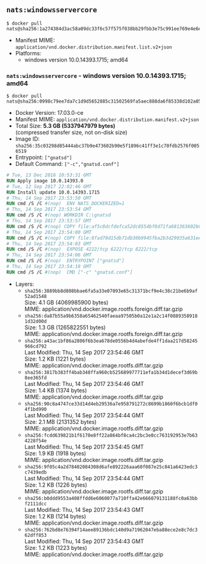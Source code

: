 ## `nats:windowsservercore`

```console
$ docker pull nats@sha256:1a274384d3ac58a09dc33f6c57f575f038bb29fbb3e75c991ee769e4e6e52ef9
```

-	Manifest MIME: `application/vnd.docker.distribution.manifest.list.v2+json`
-	Platforms:
	-	windows version 10.0.14393.1715; amd64

### `nats:windowsservercore` - windows version 10.0.14393.1715; amd64

```console
$ docker pull nats@sha256:0998c79ee7da7c1d9d5652885c31502569fa5aec888da6f85338d102a05bcc6e
```

-	Docker Version: 17.03.0-ce
-	Manifest MIME: `application/vnd.docker.distribution.manifest.v2+json`
-	Total Size: **5.3 GB (5337947979 bytes)**  
	(compressed transfer size, not on-disk size)
-	Image ID: `sha256:35c03298d85444abc37b9e473602b90e5f1896c41ff3e1c70fdb2576f0056519`
-	Entrypoint: `["gnatsd"]`
-	Default Command: `["-c","gnatsd.conf"]`

```dockerfile
# Tue, 13 Dec 2016 10:53:31 GMT
RUN Apply image 10.0.14393.0
# Tue, 12 Sep 2017 22:02:46 GMT
RUN Install update 10.0.14393.1715
# Thu, 14 Sep 2017 23:53:50 GMT
RUN cmd /S /C #(nop)  ENV NATS_DOCKERIZED=1
# Thu, 14 Sep 2017 23:53:54 GMT
RUN cmd /S /C #(nop) WORKDIR C:\gnatsd
# Thu, 14 Sep 2017 23:53:57 GMT
RUN cmd /S /C #(nop) COPY file:af5c8dcfdefca52dc8554bf8d71fa681363602b0e9ce7082275f43a8a56aab5a in gnatsd.exe 
# Thu, 14 Sep 2017 23:54:00 GMT
RUN cmd /S /C #(nop) COPY file:8fad70d15db71db30b9945fba2b3d29035a631ee4fe410e797aef6981c2a1879 in gnatsd.conf 
# Thu, 14 Sep 2017 23:54:03 GMT
RUN cmd /S /C #(nop)  EXPOSE 4222/tcp 6222/tcp 8222/tcp
# Thu, 14 Sep 2017 23:54:06 GMT
RUN cmd /S /C #(nop)  ENTRYPOINT ["gnatsd"]
# Thu, 14 Sep 2017 23:54:18 GMT
RUN cmd /S /C #(nop)  CMD ["-c" "gnatsd.conf"]
```

-	Layers:
	-	`sha256:3889bb8d808bbae6fa5a33e07093e65c31371bcf9e4c38c21be6b9af52ad1548`  
		Size: 4.1 GB (4069985900 bytes)  
		MIME: application/vnd.docker.image.rootfs.foreign.diff.tar.gzip
	-	`sha256:da87b55a9b6358a65462540faeaa97505b0a12e1a2c14f08893589181d32d00d`  
		Size: 1.3 GB (1265822551 bytes)  
		MIME: application/vnd.docker.image.rootfs.foreign.diff.tar.gzip
	-	`sha256:a43ac1bf86a2806f6b3ea678de0556b4d4abefde4ff1daa217d58245966cd792`  
		Last Modified: Thu, 14 Sep 2017 23:54:46 GMT  
		Size: 1.2 KB (1221 bytes)  
		MIME: application/vnd.docker.image.rootfs.diff.tar.gzip
	-	`sha256:3817b383ff4bab348ffa960cb525689977711efa1b34d1decef3d69b8ee365fd`  
		Last Modified: Thu, 14 Sep 2017 23:54:46 GMT  
		Size: 1.4 KB (1374 bytes)  
		MIME: application/vnd.docker.image.rootfs.diff.tar.gzip
	-	`sha256:90c8a4747ce33d14d4eb29536a7e958791272c8699b1860f6bcb1df04f1bd990`  
		Last Modified: Thu, 14 Sep 2017 23:54:44 GMT  
		Size: 2.1 MB (2131352 bytes)  
		MIME: application/vnd.docker.image.rootfs.diff.tar.gzip
	-	`sha256:fcdd639821b1f6170e8ff22a864bf8ca4c2bc3e0cc763192953e7b634228f54e`  
		Last Modified: Thu, 14 Sep 2017 23:54:45 GMT  
		Size: 1.9 KB (1918 bytes)  
		MIME: application/vnd.docker.image.rootfs.diff.tar.gzip
	-	`sha256:9f05c4a2d78402084308d6afe892226aaa60f087e25c841a6423edc3c7439edb`  
		Last Modified: Thu, 14 Sep 2017 23:54:44 GMT  
		Size: 1.2 KB (1226 bytes)  
		MIME: application/vnd.docker.image.rootfs.diff.tar.gzip
	-	`sha256:b0ddd9553a408ffdd6e6060077a710ffa42e666079131188fc0a63bbf2111dcc`  
		Last Modified: Thu, 14 Sep 2017 23:54:43 GMT  
		Size: 1.2 KB (1214 bytes)  
		MIME: application/vnd.docker.image.rootfs.diff.tar.gzip
	-	`sha256:762bd8e76394f14aee89136bdc140d9a71962047eba88ece2e8c7dc362dff853`  
		Last Modified: Thu, 14 Sep 2017 23:54:43 GMT  
		Size: 1.2 KB (1223 bytes)  
		MIME: application/vnd.docker.image.rootfs.diff.tar.gzip

